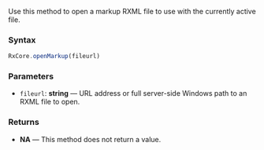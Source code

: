 Use this method to open a markup RXML file to use with the currently active file.

### Syntax

```typescript
RxCore.openMarkup(fileurl)
```

### Parameters

- `fileurl`: **string** — URL address or full server-side Windows path to an RXML file to open.

### Returns

- **NA** — This method does not return a value.
